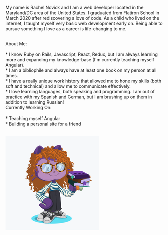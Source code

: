 My name is Rachel Novick and I am a web developer located in the Maryland/DC area of the United States. I graduated from Flatiron School in March 2020 after rediscovering a love of code. As a child who lived on the internet, I taught myself very basic web development early on. Being able to pursue something I love as a career is life-changing to me.

<br>
About Me:
  <br>
  <br>* I know Ruby on Rails, Javascript, React, Redux, but I am always learning more and expanding my knowledge-base (I'm currently teaching myself Angular).
  <br>* I am a bibliophile and always have at least one book on my person at all times.
  <br>* I have a really unique work history that allowed me to hone my skills (both soft and technical) and allow me to communicate effectively.
  <br>* I love learning languages, both speaking and programming. I am out of practice with my Spanish and German, but I am brushing up on them in addition to learning Russian!
  
 <br>
 Currently Working On:
  <br>
  <br>* Teaching myself Angular
  <br>* Building a personal site for a friend

  <br><img src="./octocat.png" alt="custom Octocat" height="300" width="300"/>
